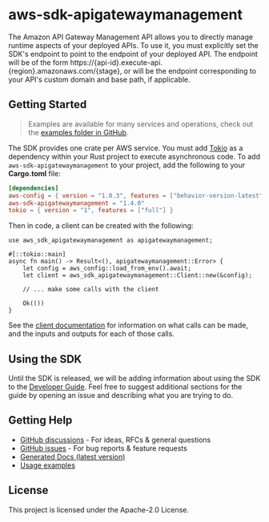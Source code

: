 # aws-sdk-apigatewaymanagement

The Amazon API Gateway Management API allows you to directly manage runtime aspects of your deployed APIs. To use it, you must explicitly set the SDK's endpoint to point to the endpoint of your deployed API. The endpoint will be of the form https://{api-id}.execute-api.{region}.amazonaws.com/{stage}, or will be the endpoint corresponding to your API's custom domain and base path, if applicable.

## Getting Started

> Examples are available for many services and operations, check out the
> [examples folder in GitHub](https://github.com/awslabs/aws-sdk-rust/tree/main/examples).

The SDK provides one crate per AWS service. You must add [Tokio](https://crates.io/crates/tokio)
as a dependency within your Rust project to execute asynchronous code. To add `aws-sdk-apigatewaymanagement` to
your project, add the following to your **Cargo.toml** file:

```toml
[dependencies]
aws-config = { version = "1.0.3", features = ["behavior-version-latest"] }
aws-sdk-apigatewaymanagement = "1.4.0"
tokio = { version = "1", features = ["full"] }
```

Then in code, a client can be created with the following:

```rust,no_run
use aws_sdk_apigatewaymanagement as apigatewaymanagement;

#[::tokio::main]
async fn main() -> Result<(), apigatewaymanagement::Error> {
    let config = aws_config::load_from_env().await;
    let client = aws_sdk_apigatewaymanagement::Client::new(&config);

    // ... make some calls with the client

    Ok(())
}
```

See the [client documentation](https://docs.rs/aws-sdk-apigatewaymanagement/latest/aws_sdk_apigatewaymanagement/client/struct.Client.html)
for information on what calls can be made, and the inputs and outputs for each of those calls.

## Using the SDK

Until the SDK is released, we will be adding information about using the SDK to the
[Developer Guide](https://docs.aws.amazon.com/sdk-for-rust/latest/dg/welcome.html). Feel free to suggest
additional sections for the guide by opening an issue and describing what you are trying to do.

## Getting Help

* [GitHub discussions](https://github.com/awslabs/aws-sdk-rust/discussions) - For ideas, RFCs & general questions
* [GitHub issues](https://github.com/awslabs/aws-sdk-rust/issues/new/choose) - For bug reports & feature requests
* [Generated Docs (latest version)](https://awslabs.github.io/aws-sdk-rust/)
* [Usage examples](https://github.com/awslabs/aws-sdk-rust/tree/main/examples)

## License

This project is licensed under the Apache-2.0 License.

